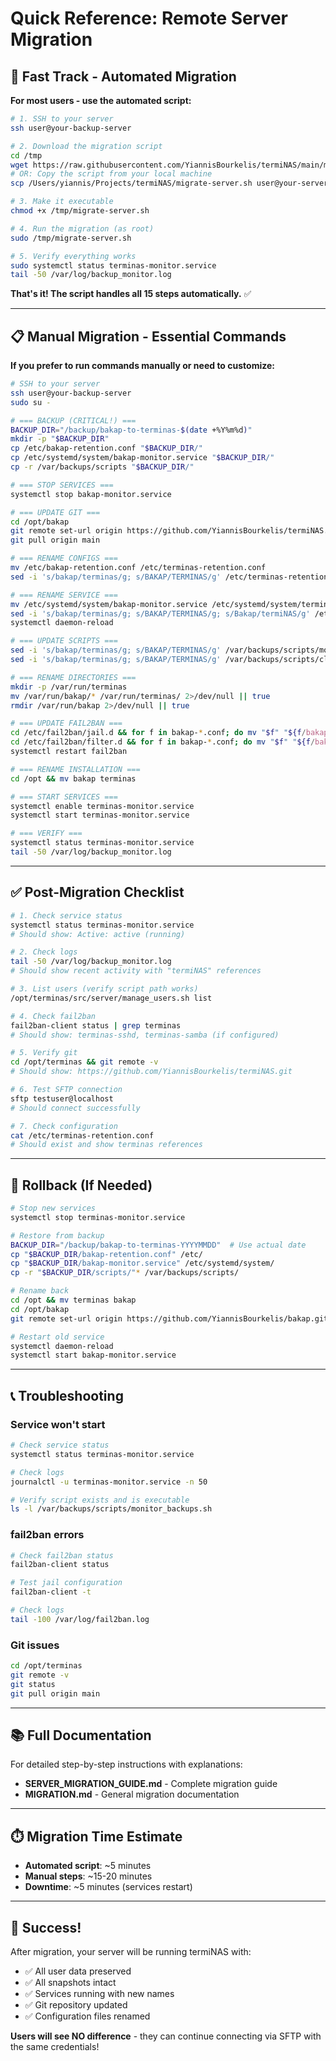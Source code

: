 # Quick Reference: Remote Server Migration

## 🚀 Fast Track - Automated Migration

**For most users - use the automated script:**

```bash
# 1. SSH to your server
ssh user@your-backup-server

# 2. Download the migration script
cd /tmp
wget https://raw.githubusercontent.com/YiannisBourkelis/termiNAS/main/migrate-server.sh
# OR: Copy the script from your local machine
scp /Users/yiannis/Projects/termiNAS/migrate-server.sh user@your-server:/tmp/

# 3. Make it executable
chmod +x /tmp/migrate-server.sh

# 4. Run the migration (as root)
sudo /tmp/migrate-server.sh

# 5. Verify everything works
sudo systemctl status terminas-monitor.service
tail -50 /var/log/backup_monitor.log
```

**That's it! The script handles all 15 steps automatically.** ✅

---

## 📋 Manual Migration - Essential Commands

**If you prefer to run commands manually or need to customize:**

```bash
# SSH to your server
ssh user@your-backup-server
sudo su -

# === BACKUP (CRITICAL!) ===
BACKUP_DIR="/backup/bakap-to-terminas-$(date +%Y%m%d)"
mkdir -p "$BACKUP_DIR"
cp /etc/bakap-retention.conf "$BACKUP_DIR/"
cp /etc/systemd/system/bakap-monitor.service "$BACKUP_DIR/"
cp -r /var/backups/scripts "$BACKUP_DIR/"

# === STOP SERVICES ===
systemctl stop bakap-monitor.service

# === UPDATE GIT ===
cd /opt/bakap
git remote set-url origin https://github.com/YiannisBourkelis/termiNAS.git
git pull origin main

# === RENAME CONFIGS ===
mv /etc/bakap-retention.conf /etc/terminas-retention.conf
sed -i 's/bakap/terminas/g; s/BAKAP/TERMINAS/g' /etc/terminas-retention.conf

# === RENAME SERVICE ===
mv /etc/systemd/system/bakap-monitor.service /etc/systemd/system/terminas-monitor.service
sed -i 's/bakap/terminas/g; s/BAKAP/TERMINAS/g; s/Bakap/termiNAS/g' /etc/systemd/system/terminas-monitor.service
systemctl daemon-reload

# === UPDATE SCRIPTS ===
sed -i 's/bakap/terminas/g; s/BAKAP/TERMINAS/g' /var/backups/scripts/monitor_backups.sh
sed -i 's/bakap/terminas/g; s/BAKAP/TERMINAS/g' /var/backups/scripts/cleanup_snapshots.sh

# === RENAME DIRECTORIES ===
mkdir -p /var/run/terminas
mv /var/run/bakap/* /var/run/terminas/ 2>/dev/null || true
rmdir /var/run/bakap 2>/dev/null || true

# === UPDATE FAIL2BAN ===
cd /etc/fail2ban/jail.d && for f in bakap-*.conf; do mv "$f" "${f/bakap-/terminas-}"; sed -i 's/bakap/terminas/g' "${f/bakap-/terminas-}"; done
cd /etc/fail2ban/filter.d && for f in bakap-*.conf; do mv "$f" "${f/bakap-/terminas-}"; sed -i 's/bakap/terminas/g' "${f/bakap-/terminas-}"; done
systemctl restart fail2ban

# === RENAME INSTALLATION ===
cd /opt && mv bakap terminas

# === START SERVICES ===
systemctl enable terminas-monitor.service
systemctl start terminas-monitor.service

# === VERIFY ===
systemctl status terminas-monitor.service
tail -50 /var/log/backup_monitor.log
```

---

## ✅ Post-Migration Checklist

```bash
# 1. Check service status
systemctl status terminas-monitor.service
# Should show: Active: active (running)

# 2. Check logs
tail -50 /var/log/backup_monitor.log
# Should show recent activity with "termiNAS" references

# 3. List users (verify script path works)
/opt/terminas/src/server/manage_users.sh list

# 4. Check fail2ban
fail2ban-client status | grep terminas
# Should show: terminas-sshd, terminas-samba (if configured)

# 5. Verify git
cd /opt/terminas && git remote -v
# Should show: https://github.com/YiannisBourkelis/termiNAS.git

# 6. Test SFTP connection
sftp testuser@localhost
# Should connect successfully

# 7. Check configuration
cat /etc/terminas-retention.conf
# Should exist and show terminas references
```

---

## 🔄 Rollback (If Needed)

```bash
# Stop new services
systemctl stop terminas-monitor.service

# Restore from backup
BACKUP_DIR="/backup/bakap-to-terminas-YYYYMMDD"  # Use actual date
cp "$BACKUP_DIR/bakap-retention.conf" /etc/
cp "$BACKUP_DIR/bakap-monitor.service" /etc/systemd/system/
cp -r "$BACKUP_DIR/scripts/"* /var/backups/scripts/

# Rename back
cd /opt && mv terminas bakap
cd /opt/bakap
git remote set-url origin https://github.com/YiannisBourkelis/bakap.git

# Restart old service
systemctl daemon-reload
systemctl start bakap-monitor.service
```

---

## 📞 Troubleshooting

### Service won't start
```bash
# Check service status
systemctl status terminas-monitor.service

# Check logs
journalctl -u terminas-monitor.service -n 50

# Verify script exists and is executable
ls -l /var/backups/scripts/monitor_backups.sh
```

### fail2ban errors
```bash
# Check fail2ban status
fail2ban-client status

# Test jail configuration
fail2ban-client -t

# Check logs
tail -100 /var/log/fail2ban.log
```

### Git issues
```bash
cd /opt/terminas
git remote -v
git status
git pull origin main
```

---

## 📚 Full Documentation

For detailed step-by-step instructions with explanations:
- **SERVER_MIGRATION_GUIDE.md** - Complete migration guide
- **MIGRATION.md** - General migration documentation

---

## ⏱️ Migration Time Estimate

- **Automated script**: ~5 minutes
- **Manual steps**: ~15-20 minutes
- **Downtime**: ~5 minutes (services restart)

---

## 🎉 Success!

After migration, your server will be running termiNAS with:
- ✅ All user data preserved
- ✅ All snapshots intact
- ✅ Services running with new names
- ✅ Git repository updated
- ✅ Configuration files renamed

**Users will see NO difference** - they can continue connecting via SFTP with the same credentials!
